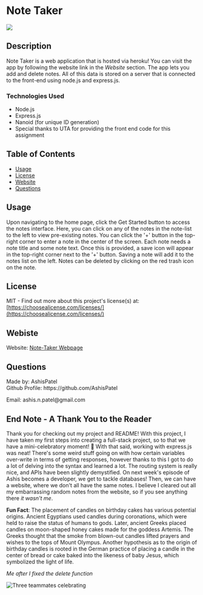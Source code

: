 <h1>Note Taker</h1>
  <image src='https://img.shields.io/badge/license-MIT-green.svg' />
  <h2>Description</h2>
  
  Note Taker is a web application that is hosted via heroku! You can visit the app by following the website link in the *Website* section. The app lets you add and delete notes. All of this data is stored on a server that is connected to the front-end using node.js and express.js. 

  <h3>Technologies Used</h3>
  <ul>
    <li>Node.js</li>
    <li>Express.js</li>
    <li>Nanoid (for unique ID generation)</li>
    <li>Special thanks to UTA for providing the front end code for this assignment</li>
  </ul>

  <h2>Table of Contents</h2>
 <ul>
  <li><a href="#usage">Usage</a></li>
    <li><a href="#license">License</a></li>
    <li><a href="#website">Website</a></li>
  <li><a href="#questions">Questions</a></li>
 </ul>

  

  <h2 id="usage">Usage</h2>
  <p>Upon navigating to the home page, click the Get Started button to access the notes interface. Here, you can click on any of the notes in the note-list to the left to view pre-existing notes. You can click the '+' button in the top-right corner to enter a note in the center of the screen. Each note needs a note title and some note text. Once this is provided, a save icon will appear in the top-right corner next to the '+' button. Saving a note will add it to the notes list on the left. Notes can be deleted by clicking on the red trash icon on the note. </p>
  
 
  
  <h2 id="license">License</h2>

  MIT - Find out more about this project's license(s) at: [https://choosealicense.com/licenses/](https://choosealicense.com/licenses/)

  
  <h2 id="website">Webiste</h2>
  
  Website: [Note-Taker Webpage](https://fathomless-bayou-34449.herokuapp.com/)

  

  <h2 id="questions">Questions</h2>
  
  <p> 
  Made by: AshisPatel<br />
  Github Profile: https://github.com/AshisPatel<br />
  </p>Email: ashis.n.patel@gmail.com<br />
  
  <h2>End Note - A Thank You to the Reader</h2>

  Thank you for checking out my project and README! With this project, I have taken my first steps into creating a full-stack project, so to that we have a mini-celebratory moment! 🥳 With that said, working with express.js was neat! There's some weird stuff going on with how certain variables over-write in terms of getting responses, however thanks to this I got to do a lot of delving into the syntax and learned a lot. The routing system is really nice, and APIs have been slightly demystified. On next week's episode of Ashis becomes a developer, we get to tackle databases! Then, we can have a website, where we don't all have the same notes. I believe I cleared out all my embarrassing  random notes from the website, so if you see anything there _it wasn't me_. 

  **Fun Fact**: The placement of candles on birthday cakes has various potential origins. Ancient Egyptians used candles during coronations, which were held to raise the status of humans to gods. Later, ancient Greeks placed candles on moon-shaped honey cakes made for the goddess Artemis. The Greeks thought that the smoke from blown-out candles lifted prayers and wishes to the tops of Mount Olympus. Another hypothesis as to the origin of birthday candles is rooted in the German practice of placing a candle in the center of bread or cake baked into the likeness of baby Jesus, which symbolized the light of life.

  _Me after I fixed the delete function_

  ![Three teammates celebrating](https://github.com/AshisPatel/Note-Taker-Week-11-Challenge/blob/main/celebration.gif)